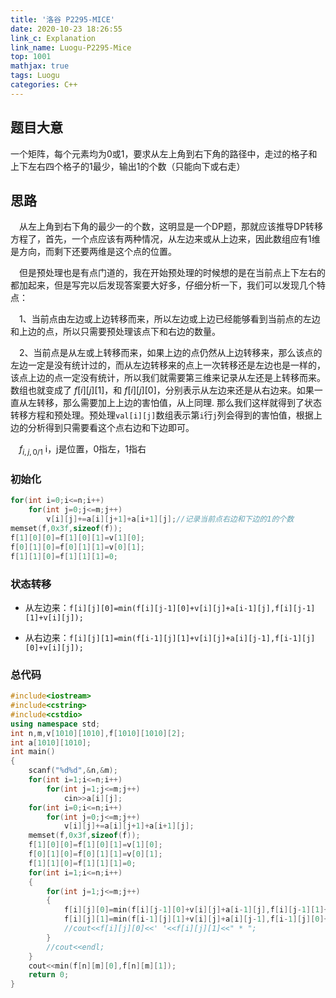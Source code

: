 ```yaml
---
title: '洛谷 P2295-MICE'
date: 2020-10-23 18:26:55
link_c: Explanation
link_name: Luogu-P2295-Mice
top: 1001
mathjax: true
tags: Luogu
categories: C++
---
```




## 题目大意

一个矩阵，每个元素均为0或1，要求从左上角到右下角的路径中，走过的格子和上下左右四个格子的1最少，输出1的个数（只能向下或右走）

<!--more-->

## 思路

&#8195;从左上角到右下角的最少一的个数，这明显是一个DP题，那就应该推导DP转移方程了，首先，一个点应该有两种情况，从左边来或从上边来，因此数组应有1维是方向，而剩下还要两维是这个点的位置。

&#8195;但是预处理也是有点门道的，我在开始预处理的时候想的是在当前点上下左右的都加起来，但是写完以后发现答案要大好多，仔细分析一下，我们可以发现几个特点：

&#8195;1、当前点由左边或上边转移而来，所以左边或上边已经能够看到当前点的左边和上边的点，所以只需要预处理该点下和右边的数量。

&#8195;2、当前点是从左或上转移而来，如果上边的点仍然从上边转移来，那么该点的左边一定是没有统计过的，而从左边转移来的点上一次转移还是左边也是一样的，该点上边的点一定没有统计，所以我们就需要第三维来记录从左还是上转移而来。数组也就变成了 $f[i][j][1]$，和 $f[i][j][0]$，分别表示从左边来还是从右边来。如果一直从左转移，那么需要加上上边的害怕值，从上同理.
那么我们这样就得到了状态转移方程和预处理。预处理`val[i][j]`数组表示第`i`行`j`列会得到的害怕值，根据上边的分析得到只需要看这个点右边和下边即可。

&#8195;$f_{i,j,0/1}$ i，j是位置，0指左，1指右

### 初始化

```c++
for(int i=0;i<=n;i++)
	for(int j=0;j<=m;j++)
		v[i][j]+=a[i][j+1]+a[i+1][j];//记录当前点右边和下边的1的个数
memset(f,0x3f,sizeof(f));
f[1][0][0]=f[1][0][1]=v[1][0]; 
f[0][1][0]=f[0][1][1]=v[0][1];
f[1][1][0]=f[1][1][1]=0;
```

### 状态转移

- 从左边来：`f[i][j][0]=min(f[i][j-1][0]+v[i][j]+a[i-1][j],f[i][j-1][1]+v[i][j]);`

- 从右边来：`f[i][j][1]=min(f[i-1][j][1]+v[i][j]+a[i][j-1],f[i-1][j][0]+v[i][j]);`

### 总代码

```cpp
#include<iostream>
#include<cstring>
#include<cstdio>
using namespace std;
int n,m,v[1010][1010],f[1010][1010][2];
int a[1010][1010];
int main()
{
	scanf("%d%d",&n,&m);
	for(int i=1;i<=n;i++)
		for(int j=1;j<=m;j++)
			cin>>a[i][j];
	for(int i=0;i<=n;i++)
		for(int j=0;j<=m;j++)
			v[i][j]+=a[i][j+1]+a[i+1][j];
	memset(f,0x3f,sizeof(f));
	f[1][0][0]=f[1][0][1]=v[1][0]; 
	f[0][1][0]=f[0][1][1]=v[0][1];
	f[1][1][0]=f[1][1][1]=0;
	for(int i=1;i<=n;i++)
	{
		for(int j=1;j<=m;j++)
		{
			f[i][j][0]=min(f[i][j-1][0]+v[i][j]+a[i-1][j],f[i][j-1][1]+v[i][j]);
			f[i][j][1]=min(f[i-1][j][1]+v[i][j]+a[i][j-1],f[i-1][j][0]+v[i][j]);
			//cout<<f[i][j][0]<<' '<<f[i][j][1]<<" * ";
		}
		//cout<<endl;
	}
	cout<<min(f[n][m][0],f[n][m][1]);
	return 0;
} 
```